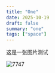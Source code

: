 ```yaml
---
title: "One"
date: 2025-10-19
draft: false
summary: "one"
tags: ["space"]
---
```


这是一张图片测试

![7747](https://i.iij.li/i/20251019/68f45717d5965.png)
